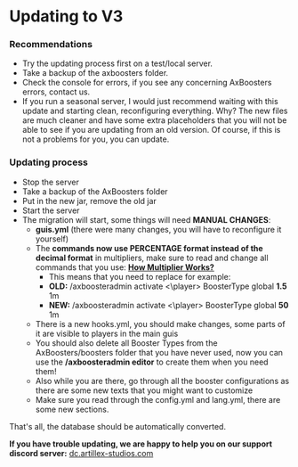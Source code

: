 # Updating to V3

### Recommendations
- Try the updating process first on a test/local server.
- Take a backup of the axboosters folder.
- Check the console for errors, if you see any concerning AxBoosters errors, contact us.
- If you run a seasonal server, I would just recommend waiting with this update and starting clean, reconfiguring everything. Why? The new files are much cleaner and have some extra placeholders that you will not be able to see if you are updating from an old version. Of course, if this is not a problems for you, you can update.

### Updating process
- Stop the server
- Take a backup of the AxBoosters folder
- Put in the new jar, remove the old jar
- Start the server
- The migration will start, some things will need **MANUAL CHANGES**:
  - **guis.yml** (there were many changes, you will have to reconfigure it yourself)
  - The **commands now use PERCENTAGE format instead of the decimal format** in multipliers, make sure to read and change all commands that you use: **[How Multiplier Works?](AxBoosters-How-Multiplier-Works.md)**
    - This means that you need to replace for example:
    - **OLD:** /axboosteradmin activate <\player> BoosterType global **1.5** 1m
    - **NEW:** /axboosteradmin activate <\player> BoosterType global **50** 1m
  - There is a new hooks.yml, you should make changes, some parts of it are visible to players in the main guis
  - You should also delete all Booster Types from the AxBoosters/boosters folder that you have never used, now you can use the **/axboosteradmin editor** to create them when you need them!
  - Also while you are there, go through all the booster configurations as there are some new texts that you might want to customize
  - Make sure you read through the config.yml and lang.yml, there are some new sections.

That's all, the database should be automatically converted.

**If you have trouble updating, we are happy to help you on our support discord server:** [dc.artillex-studios.com](https://dc.artillex-studios.com/)